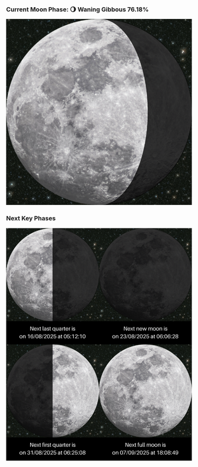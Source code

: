 ### Current Moon Phase: 🌖 Waning Gibbous 76.18%
![Moon Phase](moonphase.png)
### Next Key Phases
![Gallery](gallery.png)